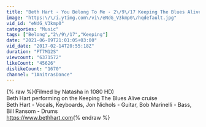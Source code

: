 ```yaml
---
title: "Beth Hart - You Belong To Me - 2\/9\/17 Keeping The Blues Alive Cruise"
image: "https:\/\/i.ytimg.com\/vi\/eNdG_V3kmp0\/hqdefault.jpg"
vid_id: "eNdG_V3kmp0"
categories: "Music"
tags: ["Belong","2\/9\/17","Keeping"]
date: "2021-06-09T21:01:05+03:00"
vid_date: "2017-02-14T20:55:18Z"
duration: "PT7M12S"
viewcount: "6371572"
likeCount: "45626"
dislikeCount: "1670"
channel: "1AnitrasDance"
---
```

{% raw %}(Filmed by Natasha in 1080 HD)<br />Beth Hart performing on the Keeping The Blues Alive cruise<br />Beth Hart - Vocals, Keyboards, Jon Nichols - Guitar, Bob Marinelli - Bass, Bill Ransom - Drums<br /><a rel="nofollow" target="blank" href="https://www.bethhart.com">https://www.bethhart.com</a>{% endraw %}
